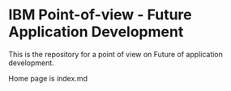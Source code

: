 # IBM Point-of-view - Future Application Development
This is the repository for a point of view on Future of application development. 

Home page is index.md

